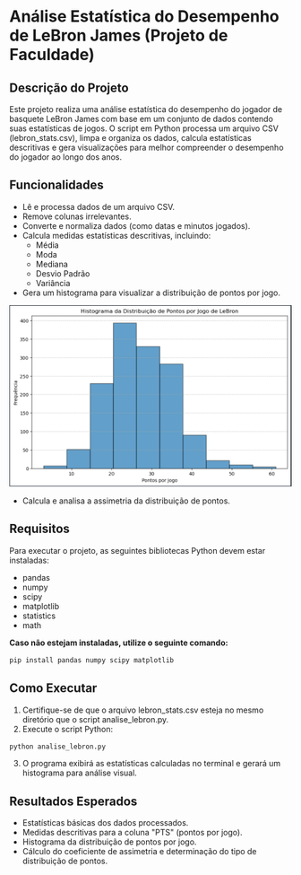 # Análise Estatística do Desempenho de LeBron James (Projeto de Faculdade)

## Descrição do Projeto
Este projeto realiza uma análise estatística do desempenho do jogador de basquete LeBron James com base em um conjunto de dados contendo suas estatísticas de jogos. O script em Python processa um arquivo CSV (lebron_stats.csv), limpa e organiza os dados, calcula estatísticas descritivas e gera visualizações para melhor compreender o desempenho do jogador ao longo dos anos.

## Funcionalidades
- Lê e processa dados de um arquivo CSV.
- Remove colunas irrelevantes.
- Converte e normaliza dados (como datas e minutos jogados).
- Calcula medidas estatísticas descritivas, incluindo:
    - Média
    - Moda
    - Mediana
    - Desvio Padrão
    - Variância
- Gera um histograma para visualizar a distribuição de pontos por jogo.

![Histograma](histograma.png)

- Calcula e analisa a assimetria da distribuição de pontos.

## Requisitos
Para executar o projeto, as seguintes bibliotecas Python devem estar instaladas:

- pandas
- numpy
- scipy
- matplotlib
- statistics
- math

**Caso não estejam instaladas, utilize o seguinte comando:**
```bash
pip install pandas numpy scipy matplotlib
```

## Como Executar
1. Certifique-se de que o arquivo lebron_stats.csv esteja no mesmo diretório que o script analise_lebron.py.
2. Execute o script Python:
```bash
python analise_lebron.py
``` 
3. O programa exibirá as estatísticas calculadas no terminal e gerará um histograma para análise visual.

## Resultados Esperados
- Estatísticas básicas dos dados processados.
- Medidas descritivas para a coluna "PTS" (pontos por jogo).
- Histograma da distribuição de pontos por jogo.
- Cálculo do coeficiente de assimetria e determinação do tipo de distribuição de pontos.
